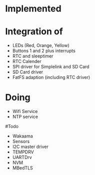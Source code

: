 # Implemented

# Integration of
- LEDs (Red, Orange, Yellow)
- Buttons 1 and 2 plus interrupts
- RTC and sleeptimer
- RTC Calender
- SPI driver for Simplelink and SD Card
- SD Card driver
- FatFS adaption (including RTC driver)

# Doing
- Wifi Service
- NTP service


#Todo
- Wakaama
- Sensors
- I2C master driver
- TEMPDRV
- UARTDrv
- NVM
- MBedTLS


